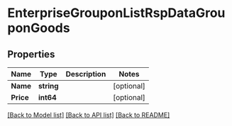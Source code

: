# EnterpriseGrouponListRspDataGrouponGoods

## Properties

Name | Type | Description | Notes
------------ | ------------- | ------------- | -------------
**Name** | **string** |  | [optional] 
**Price** | **int64** |  | [optional] 

[[Back to Model list]](../README.md#documentation-for-models) [[Back to API list]](../README.md#documentation-for-api-endpoints) [[Back to README]](../README.md)


